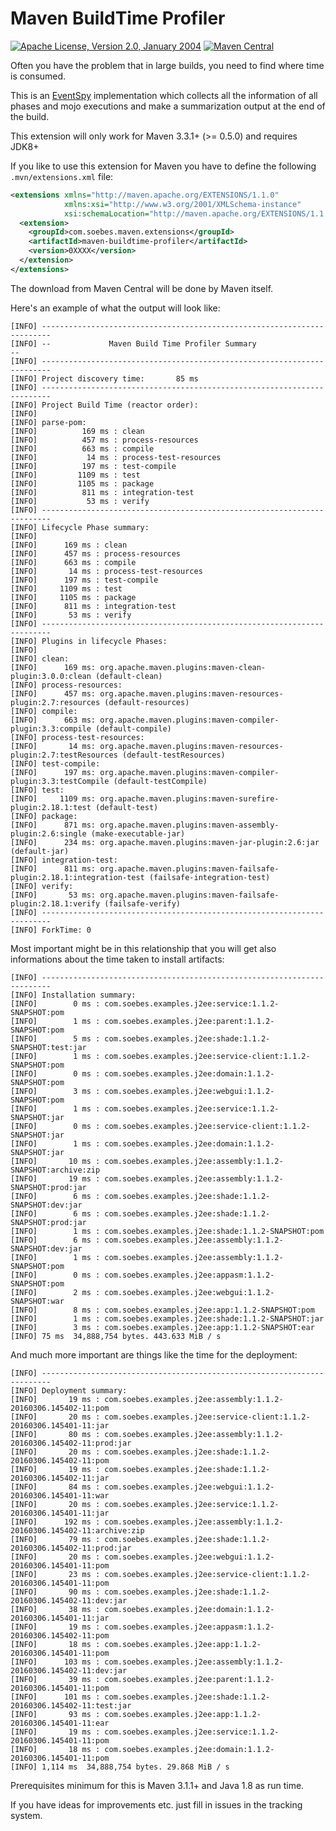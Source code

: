 # Maven BuildTime Profiler

[![Apache License, Version 2.0, January 2004](https://img.shields.io/github/license/khmarbaise/maven-buildtime-profiler.svg?label=License)](http://www.apache.org/licenses/)
[![Maven Central](https://img.shields.io/maven-central/v/com.soebes.maven.extensions/maven-buildtime-profiler.svg?label=Maven%20Central)](http://search.maven.org/#search%7Cga%7C1%7Cg%3A%22com.soebes.maven.extensions%22%20a%3A%22maven-buildtime-profiler%22)

Often you have the problem that in large builds, you need to find
where time is consumed.

This is an [EventSpy][1] implementation which collects all the information of
all phases and mojo executions and make a summarization output at the end of
the build.

This extension will only work for Maven 3.3.1+ (>= 0.5.0) and requires JDK8+

If you like to use this extension for Maven you have to define the following `.mvn/extensions.xml` file:

``` xml
<extensions xmlns="http://maven.apache.org/EXTENSIONS/1.1.0"
            xmlns:xsi="http://www.w3.org/2001/XMLSchema-instance"
            xsi:schemaLocation="http://maven.apache.org/EXTENSIONS/1.1.0 http://maven.apache.org/xsd/core-extensions-1.1.0.xsd">
  <extension>
    <groupId>com.soebes.maven.extensions</groupId>
    <artifactId>maven-buildtime-profiler</artifactId>
    <version>0XXXX</version>
  </extension>
</extensions>
```

The download from Maven Central will be done by Maven itself.

Here's an example of what the output will look like:

```
[INFO] ------------------------------------------------------------------------
[INFO] --             Maven Build Time Profiler Summary                      --
[INFO] ------------------------------------------------------------------------
[INFO] Project discovery time:       85 ms
[INFO] ------------------------------------------------------------------------
[INFO] Project Build Time (reactor order):
[INFO]
[INFO] parse-pom:
[INFO]          169 ms : clean
[INFO]          457 ms : process-resources
[INFO]          663 ms : compile
[INFO]           14 ms : process-test-resources
[INFO]          197 ms : test-compile
[INFO]         1109 ms : test
[INFO]         1105 ms : package
[INFO]          811 ms : integration-test
[INFO]           53 ms : verify
[INFO] ------------------------------------------------------------------------
[INFO] Lifecycle Phase summary:
[INFO]
[INFO]      169 ms : clean
[INFO]      457 ms : process-resources
[INFO]      663 ms : compile
[INFO]       14 ms : process-test-resources
[INFO]      197 ms : test-compile
[INFO]     1109 ms : test
[INFO]     1105 ms : package
[INFO]      811 ms : integration-test
[INFO]       53 ms : verify
[INFO] ------------------------------------------------------------------------
[INFO] Plugins in lifecycle Phases:
[INFO]
[INFO] clean:
[INFO]      169 ms: org.apache.maven.plugins:maven-clean-plugin:3.0.0:clean (default-clean)
[INFO] process-resources:
[INFO]      457 ms: org.apache.maven.plugins:maven-resources-plugin:2.7:resources (default-resources)
[INFO] compile:
[INFO]      663 ms: org.apache.maven.plugins:maven-compiler-plugin:3.3:compile (default-compile)
[INFO] process-test-resources:
[INFO]       14 ms: org.apache.maven.plugins:maven-resources-plugin:2.7:testResources (default-testResources)
[INFO] test-compile:
[INFO]      197 ms: org.apache.maven.plugins:maven-compiler-plugin:3.3:testCompile (default-testCompile)
[INFO] test:
[INFO]     1109 ms: org.apache.maven.plugins:maven-surefire-plugin:2.18.1:test (default-test)
[INFO] package:
[INFO]      871 ms: org.apache.maven.plugins:maven-assembly-plugin:2.6:single (make-executable-jar)
[INFO]      234 ms: org.apache.maven.plugins:maven-jar-plugin:2.6:jar (default-jar)
[INFO] integration-test:
[INFO]      811 ms: org.apache.maven.plugins:maven-failsafe-plugin:2.18.1:integration-test (failsafe-integration-test)
[INFO] verify:
[INFO]       53 ms: org.apache.maven.plugins:maven-failsafe-plugin:2.18.1:verify (failsafe-verify)
[INFO] ------------------------------------------------------------------------
[INFO] ForkTime: 0
```

Most important might be in this relationship that you will get also informations about the 
time taken to install artifacts:

```
[INFO] ------------------------------------------------------------------------
[INFO] Installation summary:
[INFO]        0 ms : com.soebes.examples.j2ee:service:1.1.2-SNAPSHOT:pom
[INFO]        1 ms : com.soebes.examples.j2ee:parent:1.1.2-SNAPSHOT:pom
[INFO]        5 ms : com.soebes.examples.j2ee:shade:1.1.2-SNAPSHOT:test:jar
[INFO]        1 ms : com.soebes.examples.j2ee:service-client:1.1.2-SNAPSHOT:pom
[INFO]        0 ms : com.soebes.examples.j2ee:domain:1.1.2-SNAPSHOT:pom
[INFO]        3 ms : com.soebes.examples.j2ee:webgui:1.1.2-SNAPSHOT:pom
[INFO]        1 ms : com.soebes.examples.j2ee:service:1.1.2-SNAPSHOT:jar
[INFO]        0 ms : com.soebes.examples.j2ee:service-client:1.1.2-SNAPSHOT:jar
[INFO]        1 ms : com.soebes.examples.j2ee:domain:1.1.2-SNAPSHOT:jar
[INFO]       10 ms : com.soebes.examples.j2ee:assembly:1.1.2-SNAPSHOT:archive:zip
[INFO]       19 ms : com.soebes.examples.j2ee:assembly:1.1.2-SNAPSHOT:prod:jar
[INFO]        6 ms : com.soebes.examples.j2ee:shade:1.1.2-SNAPSHOT:dev:jar
[INFO]        6 ms : com.soebes.examples.j2ee:shade:1.1.2-SNAPSHOT:prod:jar
[INFO]        1 ms : com.soebes.examples.j2ee:shade:1.1.2-SNAPSHOT:pom
[INFO]        6 ms : com.soebes.examples.j2ee:assembly:1.1.2-SNAPSHOT:dev:jar
[INFO]        1 ms : com.soebes.examples.j2ee:assembly:1.1.2-SNAPSHOT:pom
[INFO]        0 ms : com.soebes.examples.j2ee:appasm:1.1.2-SNAPSHOT:pom
[INFO]        2 ms : com.soebes.examples.j2ee:webgui:1.1.2-SNAPSHOT:war
[INFO]        8 ms : com.soebes.examples.j2ee:app:1.1.2-SNAPSHOT:pom
[INFO]        1 ms : com.soebes.examples.j2ee:shade:1.1.2-SNAPSHOT:jar
[INFO]        3 ms : com.soebes.examples.j2ee:app:1.1.2-SNAPSHOT:ear
[INFO] 75 ms  34,888,754 bytes. 443.633 MiB / s
```

And much more important are things like the time for the deployment:

```
[INFO] ------------------------------------------------------------------------
[INFO] Deployment summary:
[INFO]       19 ms : com.soebes.examples.j2ee:assembly:1.1.2-20160306.145402-11:pom
[INFO]       20 ms : com.soebes.examples.j2ee:service-client:1.1.2-20160306.145401-11:jar
[INFO]       80 ms : com.soebes.examples.j2ee:assembly:1.1.2-20160306.145402-11:prod:jar
[INFO]       20 ms : com.soebes.examples.j2ee:shade:1.1.2-20160306.145402-11:pom
[INFO]       19 ms : com.soebes.examples.j2ee:shade:1.1.2-20160306.145402-11:jar
[INFO]       84 ms : com.soebes.examples.j2ee:webgui:1.1.2-20160306.145401-11:war
[INFO]       20 ms : com.soebes.examples.j2ee:service:1.1.2-20160306.145401-11:jar
[INFO]      192 ms : com.soebes.examples.j2ee:assembly:1.1.2-20160306.145402-11:archive:zip
[INFO]       79 ms : com.soebes.examples.j2ee:shade:1.1.2-20160306.145402-11:prod:jar
[INFO]       20 ms : com.soebes.examples.j2ee:webgui:1.1.2-20160306.145401-11:pom
[INFO]       23 ms : com.soebes.examples.j2ee:service-client:1.1.2-20160306.145401-11:pom
[INFO]       90 ms : com.soebes.examples.j2ee:shade:1.1.2-20160306.145402-11:dev:jar
[INFO]       38 ms : com.soebes.examples.j2ee:domain:1.1.2-20160306.145401-11:jar
[INFO]       19 ms : com.soebes.examples.j2ee:appasm:1.1.2-20160306.145402-11:pom
[INFO]       18 ms : com.soebes.examples.j2ee:app:1.1.2-20160306.145401-11:pom
[INFO]      103 ms : com.soebes.examples.j2ee:assembly:1.1.2-20160306.145402-11:dev:jar
[INFO]       39 ms : com.soebes.examples.j2ee:parent:1.1.2-20160306.145401-11:pom
[INFO]      101 ms : com.soebes.examples.j2ee:shade:1.1.2-20160306.145402-11:test:jar
[INFO]       93 ms : com.soebes.examples.j2ee:app:1.1.2-20160306.145401-11:ear
[INFO]       19 ms : com.soebes.examples.j2ee:service:1.1.2-20160306.145401-11:pom
[INFO]       18 ms : com.soebes.examples.j2ee:domain:1.1.2-20160306.145401-11:pom
[INFO] 1,114 ms  34,888,754 bytes. 29.868 MiB / s
```

Prerequisites minimum for this is Maven 3.1.1+ and Java 1.8 as run time.

If you have ideas for improvements etc. just fill in issues in the tracking system.

[1]: https://maven.apache.org/ref/3.3.1/maven-core/apidocs/org/apache/maven/eventspy/AbstractEventSpy.html
